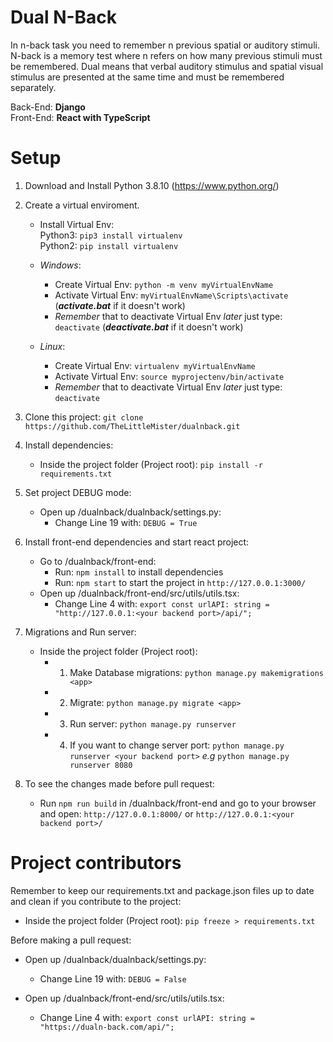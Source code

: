 # Dual N-Back

In n-back task you need to remember n previous spatial or auditory stimuli. N-back is a memory test where n refers on how many previous stimuli must be remembered. Dual means that verbal auditory stimulus and spatial visual stimulus are presented at the same time and must be remembered separately.

Back-End: **Django**  
Front-End: **React with TypeScript**

# Setup

1. Download and Install Python 3.8.10 (https://www.python.org/)

2. Create a virtual enviroment.

   - Install Virtual Env:  
      Python3: `pip3 install virtualenv`  
      Python2: `pip install virtualenv`

   - _Windows_:
     - Create Virtual Env: `python -m venv myVirtualEnvName`
     - Activate Virtual Env: `myVirtualEnvName\Scripts\activate` (**_activate.bat_** if it doesn't work)
     - _Remember_ that to deactivate Virtual Env _later_ just type: `deactivate` (**_deactivate.bat_** if it doesn't work)
   - _Linux_:
     - Create Virtual Env: `virtualenv myVirtualEnvName`
     - Activate Virtual Env: `source myprojectenv/bin/activate`
     - _Remember_ that to deactivate Virtual Env _later_ just type: `deactivate`

3. Clone this project: `git clone https://github.com/TheLittleMister/dualnback.git`

4. Install dependencies:

   - Inside the project folder (Project root): `pip install -r requirements.txt`

5. Set project DEBUG mode:

   - Open up /dualnback/dualnback/settings.py:
     - Change Line 19 with: `DEBUG = True`

6. Install front-end dependencies and start react project:

   - Go to /dualnback/front-end:
     - Run: `npm install` to install dependencies
     - Run: `npm start` to start the project in `http://127.0.0.1:3000/`
   - Open up /dualnback/front-end/src/utils/utils.tsx:
     - Change Line 4 with: `export const urlAPI: string = "http://127.0.0.1:<your backend port>/api/";`

7. Migrations and Run server:

   - Inside the project folder (Project root):
     - 1. Make Database migrations: `python manage.py makemigrations <app>`
     - 2. Migrate: `python manage.py migrate <app>`
     - 3. Run server: `python manage.py runserver`
     - 4. If you want to change server port: `python manage.py runserver <your backend port>` _e.g_ `python manage.py runserver 8080`

8. To see the changes made before pull request:

   - Run `npm run build` in /dualnback/front-end and go to your browser and open: `http://127.0.0.1:8000/` or `http://127.0.0.1:<your backend port>/`

# Project contributors

Remember to keep our requirements.txt and package.json files up to date and clean if you contribute to the project:

- Inside the project folder (Project root): `pip freeze > requirements.txt`

Before making a pull request:

- Open up /dualnback/dualnback/settings.py:

  - Change Line 19 with: `DEBUG = False`

- Open up /dualnback/front-end/src/utils/utils.tsx:

  - Change Line 4 with: `export const urlAPI: string = "https://dualn-back.com/api/";`
